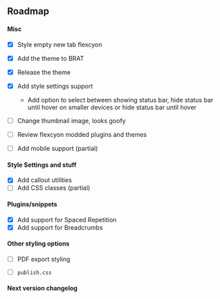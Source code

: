 ## Roadmap

#### Misc
- [x] Style empty new tab flexcyon
- [x] Add the theme to BRAT
- [x] Release the theme
- [x] Add style settings support
  - Add option to select between showing status bar, hide status bar until hover on smaller devices or hide status bar until hover
  <!-- - Support toggle showing of certain status bar for plugins like Pomodoro and Typing Speed etc (hide specific stuff, kinda pain to do) -->

- [ ] Change thumbnail image, looks goofy
- [ ] Review flexcyon modded plugins and themes
- [ ] Add mobile support (partial)

#### Style Settings and stuff
- [x] Add callout utilities 
- [ ] Add CSS classes (partial)

#### Plugins/snippets
- [x] Add support for Spaced Repetition
- [x] Add support for Breadcrumbs

#### Other styling options
- [ ] PDF export styling
- [ ] `publish.css`


#### Next version changelog

